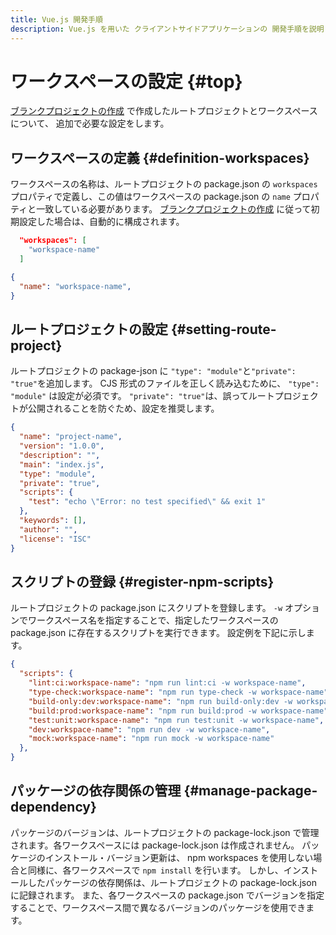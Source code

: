 ```yaml
---
title: Vue.js 開発手順
description: Vue.js を用いた クライアントサイドアプリケーションの 開発手順を説明します。
---
```


# ワークスペースの設定 {#top}

[ブランクプロジェクトの作成](./create-vuejs-blank-project.md) で作成したルートプロジェクトとワークスペースについて、
追加で必要な設定をします。

## ワークスペースの定義 {#definition-workspaces}

ワークスペースの名称は、ルートプロジェクトの package.json の `workspaces` プロパティで定義し、この値はワークスペースの package.json の `name` プロパティと一致している必要があります。
[ブランクプロジェクトの作成](./create-vuejs-blank-project.md) に従って初期設定した場合は、自動的に構成されます。

``` json title="package.json（ルート）"
  "workspaces": [
    "workspace-name"
  ]
```

``` json title="package.json（ワークスペース）"
{
  "name": "workspace-name",
}
```

## ルートプロジェクトの設定 {#setting-route-project}

ルートプロジェクトの package-json に `"type": "module"`と`"private": "true"`を追加します。
CJS 形式のファイルを正しく読み込むために、 `"type": "module"` は設定が必須です。
`"private": "true"`は、誤ってルートプロジェクトが公開されることを防ぐため、設定を推奨します。

```json title="package.json（ルート）" hl_lines="6 7"
{
  "name": "project-name",
  "version": "1.0.0",
  "description": "",
  "main": "index.js",
  "type": "module",
  "private": "true",
  "scripts": {
    "test": "echo \"Error: no test specified\" && exit 1"
  },
  "keywords": [],
  "author": "",
  "license": "ISC"
}
```

## スクリプトの登録 {#register-npm-scripts}

ルートプロジェクトの package.json にスクリプトを登録します。
`-w` オプションでワークスペース名を指定することで、指定したワークスペースの package.json に存在するスクリプトを実行できます。
設定例を下記に示します。

``` json title="package.json（ルート）"
{
  "scripts": {
    "lint:ci:workspace-name": "npm run lint:ci -w workspace-name",
    "type-check:workspace-name": "npm run type-check -w workspace-name",
    "build-only:dev:workspace-name": "npm run build-only:dev -w workspace-name",
    "build:prod:workspace-name": "npm run build:prod -w workspace-name",
    "test:unit:workspace-name": "npm run test:unit -w workspace-name",
    "dev:workspace-name": "npm run dev -w workspace-name",
    "mock:workspace-name": "npm run mock -w workspace-name"
  },
}
```

## パッケージの依存関係の管理 {#manage-package-dependency}

パッケージのバージョンは、ルートプロジェクトの package-lock.json で管理されます。各ワークスペースには package-lock.json は作成されません。
パッケージのインストール・バージョン更新は、 npm workspaces を使用しない場合と同様に、各ワークスペースで `npm install` を行います。
しかし、インストールしたパッケージの依存関係は、ルートプロジェクトの package-lock.json に記録されます。
また、各ワークスペースの package.json でバージョンを指定することで、ワークスペース間で異なるバージョンのパッケージを使用できます。
